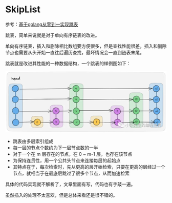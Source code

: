# SkipList

参考：[基于golang从零到一实现跳表 ](https://mp.weixin.qq.com/s?__biz=MzkxMjQzMjA0OQ==&mid=2247484204&idx=1&sn=54817591aa44359cde9b1b88d386b31b)

跳表，简单来说就是对于单向有序链表的改进。

单向有序链表，插入和删除相比数组要方便很多，但是查找性能很差，插入和删除节点也需要从头开始一直往后遍历查找，最坏情况会一直到链表末尾。

跳表就是改进其性能的一种数据结构，一个跳表的样例图如下：

![图片](./img/640.webp)

- 跳表由多层索引组成
- 每一层的节点个数约为下一层节点数的一半
- 对于一个在 m 层存在的节点，在 0 ~ m-1 层，也存在该节点
- 为保持连贯性，用一个公共头节点来连接每层的起始点
- 其特点在于，每次检索时，先从更高的层开始检索，只要在更高的层经过一个节点，就相当于在最底层跳过了很多个节点，从而加速检索

具体的代码实现就不解析了，文章里面有写，代码也有手敲一遍。

虽然插入的处理不太喜欢，但是总体来看还是很不错的。

























